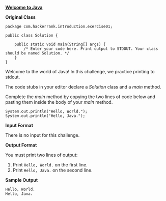 **[Welcome to Java](https://www.hackerrank.com/challenges/welcome-to-java/problem?isFullScreen=true)**

**Original Class**
```
package com.hackerrank.introduction.exercise01;

public class Solution {

    public static void main(String[] args) {
        /* Enter your code here. Print output to STDOUT. Your class should be named Solution. */
    }
}
```

Welcome to the world of Java! In this challenge, we practice printing to stdout.

The code stubs in your editor declare a _Solution_ class and a _main_ method. 

Complete the _main_ method by copying the two lines of code below and pasting them inside the body of your _main_ method.

```
System.out.println("Hello, World.");
System.out.println("Hello, Java.");
```

**Input Format**

There is no input for this challenge.

**Output Format**

You must print two lines of output:

1. Print `Hello, World.` on the first line.
2. Print `Hello, Java.` on the second line.

**Sample Output**

```
Hello, World.
Hello, Java.
```